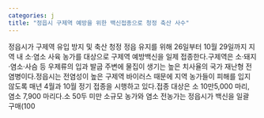 ```yaml
---
categories: j
title: "정읍시 구제역 예방을 위한 백신접종으로 청정 축산 사수"
---
```

정읍시가 구제역 유입 방지 및 축산 청정 정읍 유지를 위해 26일부터 10월 29일까지 지역 내 소·염소 사육 농가를 대상으로 구제역 예방백신을 일제 접종한다.구제역은 소·돼지·염소·사슴 등 우제류의 입과 발굽 주변에 물집이 생기는 높은 치사율의 국가 재난형 전염병이다.정읍시는 전염성이 높은 구제역 바이러스 때문에 지역 농가들이 피해를 입지 않도록 매년 4월과 10월 정기 접종을 시행하고 있다.접종 대상은 소 10만5,000 마리, 염소 7,900 마리다.소 50두 미만 소규모 농가와 염소 전농가는 정읍시가 백신을 일괄 구매(100